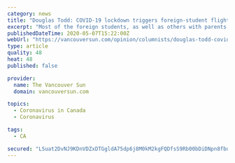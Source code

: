 ```yaml
---
category: news
title: "Douglas Todd: COVID-19 lockdown triggers foreign-student flight from Canada"
excerpt: "Most of the foreign students, as well as others with parents across Canada, went home “to be with family, to be safe,” said Kwak, who chose to stay in Vancouver during the COVID-19 lockdown to find a summer job,"
publishedDateTime: 2020-05-07T15:22:00Z
webUrl: "https://vancouversun.com/opinion/columnists/douglas-todd-covid-19-lockdown-triggers-foreign-student-flight-from-canada/"
type: article
quality: 48
heat: 48
published: false

provider:
  name: The Vancouver Sun
  domain: vancouversun.com

topics:
  - Coronavirus in Canada
  - Coronavirus

tags:
  - CA

secured: "LSuat2DvNJ9KDnVDZxDTGgldA75dp6j8M0kM2kgFQDfsS9Rb00bDiDNpn8fbujN01REeFOY8fTxMefeLMZs6aVpmIbi610CkQ4JjyCHyE2ghJCZ5H75pvPHAdrnF3XHzz6PamBDTUqgnu8lC4SJPBINAWuDrEOi3lKHE7jv40HHL+DLAAuhYZrr0j5eudJLI5f8vL/Wzbp+SP3hsAwe1xXHBnfvparfWcnlu2CuaZnZxclm94bitrx7F960ODX0KSkl1yIv+kRMkN6olFwGRFTTxtIy8rmlql1ZgIDI+RftNGIdzMS+cNXV3kofUUfBodqtOC9Y4gZF3x7OXl/ZtC18Ck/PSAm+9UBpbZvMNad8MZDgqLVqm+dvbZtbwqTHgIB2t4j0M7PKDbX8l/eOfOIniwytYTbxZ4TVgmkRTlbrfjC6+8UNSbyEiFv6fheXQJxjpXIHDx1/XFr7JIwDlC1kTYvasrJ8YqSmkH5Xi+F4=;NXDCquAsWUP5VS8sspJOnA=="
---
```


